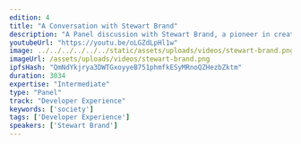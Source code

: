```yaml
---
edition: 4
title: "A Conversation with Stewart Brand"
description: "A Panel discussion with Stewart Brand, a pioneer in creating the Personal Computer, featuring Wendell Davis and Althea Allen. Stewart gives a brief history of his life and work spent \"hacking civilization,\" and discusses a variety of topics including: The progress in the \"hacking\" ecosystem; The role of institutions in decentralization; The overlap of blockchain & climate change; Aging within a movement. A Q&A session follows the Panel."
youtubeUrl: "https://youtu.be/oLGZdLpHl1w"
image: ../../../../../../static/assets/uploads/videos/stewart-brand.png
imageUrl: /assets/uploads/videos/stewart-brand.png
ipfsHash: "QmNdYkjrya3DWTGxoyyeB751phmfkESyMRnoQZHezbZktm"
duration: 3034
expertise: "Intermediate"
type: "Panel"
track: "Developer Experience"
keywords: ['society']
tags: ['Developer Experience']
speakers: ['Stewart Brand']
---
```

